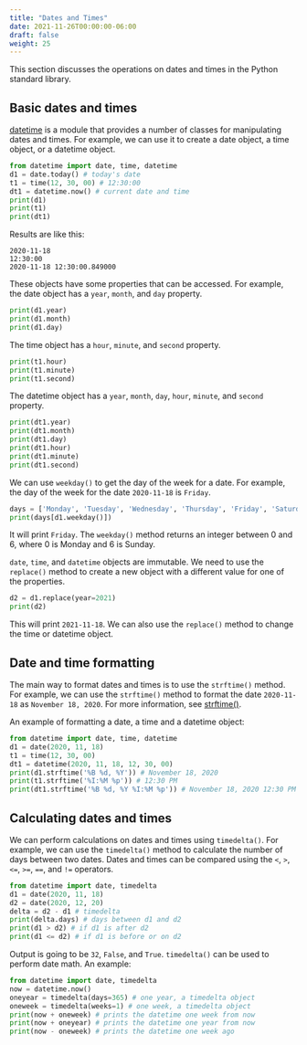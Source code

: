 ```yaml
---
title: "Dates and Times"
date: 2021-11-26T00:00:00-06:00
draft: false
weight: 25
---
```


This section discusses the operations on dates and times in the Python standard library.

## Basic dates and times

[datetime](https://docs.python.org/3/library/datetime.html) is a module that provides a number of classes for manipulating dates and times. For example, we can use it to create a date object, a time object, or a datetime object.

```python
from datetime import date, time, datetime
d1 = date.today() # today's date
t1 = time(12, 30, 00) # 12:30:00
dt1 = datetime.now() # current date and time
print(d1)
print(t1)
print(dt1)
```

Results are like this:

```
2020-11-18
12:30:00
2020-11-18 12:30:00.849000
```

These objects have some properties that can be accessed. For example, the date object has a `year`, `month`, and `day` property.

```python
print(d1.year)
print(d1.month)
print(d1.day)
```

The time object has a `hour`, `minute`, and `second` property.

```python
print(t1.hour)
print(t1.minute)
print(t1.second)
```

The datetime object has a `year`, `month`, `day`, `hour`, `minute`, and `second` property.

```python
print(dt1.year)
print(dt1.month)
print(dt1.day)
print(dt1.hour)
print(dt1.minute)
print(dt1.second)
```

We can use `weekday()` to get the day of the week for a date. For example, the day of the week for the date `2020-11-18` is `Friday`.

```python
days = ['Monday', 'Tuesday', 'Wednesday', 'Thursday', 'Friday', 'Saturday', 'Sunday']
print(days[d1.weekday()])
```

It will print `Friday`. The `weekday()` method returns an integer between 0 and 6, where 0 is Monday and 6 is Sunday.

`date`, `time`, and `datetime` objects are immutable. We need to use the `replace()` method to create a new object with a different value for one of the properties.

```python
d2 = d1.replace(year=2021)
print(d2)
```

This will print `2021-11-18`. We can also use the `replace()` method to change the time or datetime object.

## Date and time formatting

The main way to format dates and times is to use the `strftime()` method. For example, we can use the `strftime()` method to format the date `2020-11-18` as `November 18, 2020`. For more information, see [strftime()](https://docs.python.org/3/library/datetime.html#strftime-and-strptime-behavior).

An example of formatting a date, a time and a datetime object:

```python
from datetime import date, time, datetime
d1 = date(2020, 11, 18)
t1 = time(12, 30, 00)
dt1 = datetime(2020, 11, 18, 12, 30, 00)
print(d1.strftime('%B %d, %Y')) # November 18, 2020
print(t1.strftime('%I:%M %p')) # 12:30 PM
print(dt1.strftime('%B %d, %Y %I:%M %p')) # November 18, 2020 12:30 PM
```

## Calculating dates and times

We can perform calculations on dates and times using `timedelta()`. For example, we can use the `timedelta()` method to calculate the number of days between two dates. Dates and times can be compared using the `<`, `>`, `<=`, `>=`, `==`, and `!=` operators.

```python
from datetime import date, timedelta
d1 = date(2020, 11, 18)
d2 = date(2020, 12, 20)
delta = d2 - d1 # timedelta
print(delta.days) # days between d1 and d2
print(d1 > d2) # if d1 is after d2
print(d1 <= d2) # if d1 is before or on d2
```

Output is going to be `32`, `False`, and `True`. `timedelta()` can be used to perform date math. An example:

```python
from datetime import date, timedelta
now = datetime.now()
oneyear = timedelta(days=365) # one year, a timedelta object
oneweek = timedelta(weeks=1) # one week, a timedelta object
print(now + oneweek) # prints the datetime one week from now
print(now + oneyear) # prints the datetime one year from now
print(now - oneweek) # prints the datetime one week ago
```
